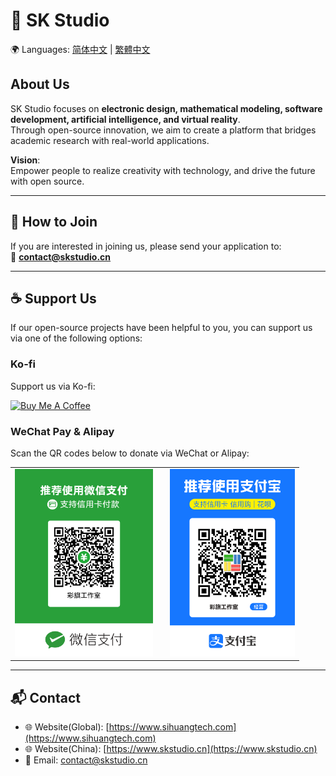 # 🎉 SK Studio

🌍 Languages: [简体中文](./README.zh-CN.md) | [繁體中文](./README.zh-TW.md)

## About Us
SK Studio focuses on **electronic design, mathematical modeling, software development, artificial intelligence, and virtual reality**.  
Through open-source innovation, we aim to create a platform that bridges academic research with real-world applications.  

**Vision**:  
Empower people to realize creativity with technology, and drive the future with open source.

---

## 🤝 How to Join
If you are interested in joining us, please send your application to:  
📧 **contact@skstudio.cn**

---

## ☕ Support Us
If our open-source projects have been helpful to you, you can support us via one of the following options:

### Ko-fi
Support us via Ko-fi:  

<a href="https://ko-fi.com/Z8Z21M03Y5" target="_blank"><img src="https://ko-fi.com/img/githubbutton_sm.svg" alt="Buy Me A Coffee" ></a>

### WeChat Pay & Alipay
Scan the QR codes below to donate via WeChat or Alipay:

<table border="0" cellpadding="0">
  <tr>
    <td style="text-align: center; padding-right: 20px;">
      <img src="../pictures/wechat-qrcode.png" alt="WeChat QR Code" height="300">
    </td>
    <td style="text-align: center;">
      <img src="../pictures/alipay-qrcode.png" alt="Alipay QR Code" height="300">
    </td>
  </tr>
</table>

---

## 📬 Contact
- 🌐 Website(Global): [https://www.sihuangtech.com](https://www.sihuangtech.com) 
- 🌐 Website(China): [https://www.skstudio.cn](https://www.skstudio.cn)
- 📧 Email: contact@skstudio.cn